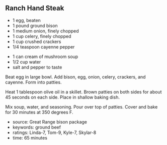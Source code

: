 Ranch Hand Steak
----------------

- 1 egg, beaten
- 1 pound ground bison
- 1 medium onion, finely chopped
- 1 cup celery, finely chopped
- 1 cup crushed crackers
- 1/4 teaspoon cayenne pepper
<!-- -->
- 1 can cream of mushroom soup
- 1/2 cup water
- salt and pepper to taste

Beat egg in large bowl.  Add bison, egg, onion, celery, crackers, and
cayenne.  Form into patties.

Heat 1 tablespoon olive oil in a skillet.  Brown patties on both sides
for about 45 seconds on each side.  Place in shallow baking dish.

Mix soup, water, and seasoning.  Pour over top of patties.  Cover and
bake for 30 minutes at 350 degrees F.

- source: Great Range bison package
- keywords: ground beef
- ratings: Linda-7, Tom-9, Kyle-7, Skylar-8
- time: 65 minutes

